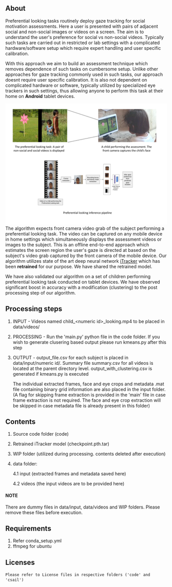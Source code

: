 ## About ##
Preferential looking tasks routinely deploy gaze tracking for social motivation assessments. Here a user is presented with pairs of adjacent social and non-social images or videos on a screen. The aim is to understand the user's preference for social vs non-social videos. Typically such tasks are carried out in restricted or lab settings with a complicated hardware/software setup which require expert handling and user specific calibration. 

With this approach we aim to build an assessment technique which removes dependence of such tasks on cumbersome setup. Unlike other approaches for gaze tracking commonly used in such tasks, our approach doesnt require user specific calibration. It is also not dependent on complicated hardware or software, typically utilized by specialized eye trackers in such settings, thus allowing anyone to perform this task at their home on **Android** tablet devices. 

 ![process_pipeline](./PrefLookDetails.svg) The algorithm expects front camera video grab of the subject performing a preferential looking task. The video can be captured on any mobile device in home settings which simultaneously displays the assessment videos or images to the subject. This is an offline end-to-end approach which estimates the screen region the user's gaze is directed at based on the subject's video grab captured by the front camera of the mobile device. Our algorithm utilizes state of the art deep neural network [iTracker](https://github.com/CSAILVision/GazeCapture) which has been **retrained** for our purpose. We have shared the retrained model.  

We have also validated our algorithm on a set of children performing preferential looking task conducted on tablet devices. We have observed significant boost in accuracy with a modification (clustering) to the post processing step of our algorithm. 

## Processing steps ##
1. INPUT - Videos named child_\<numeric id\>_looking.mp4 to be placed in data/videos/
2. PROCESSING - Run the 'main.py' python file in the code folder. If you wish to generate clusering based output please run kmeans.py after this step
3. OUTPUT - output_file.csv for each subject is placed in data/input/numeric id/. Summary file summary.csv for all videos is located at the parent directory level. output_with_clustering.csv is generated if kmeans.py is executed

    The individual extracted frames, face and eye crops and metadata .mat file containing binary grid information are also placed in the input folder. (A flag for skipping frame extraction is provided in the 'main' file in case frame extraction is not required. The face and eye crop extraction will be skipped in case metadata file is already present in this folder)

## Contents ##
1. Source code folder (code)
2. Retrained iTracker model (checkpoint.pth.tar)
3. WIP folder (utilized during processing. contents deleted after execution)
4. data folder:

    4.1 input (extracted frames and metadata saved here)

    4.2 videos (the input videos are to be provided here)

#### NOTE ####
There are dummy files in data/input, data/videos and WIP folders. Please remove these files before execution.

## Requirements ##
1. Refer conda_setup.yml
2. ffmpeg for ubuntu

## Licenses ##
    Please refer to License files in respective folders ('code' and 'csail')
